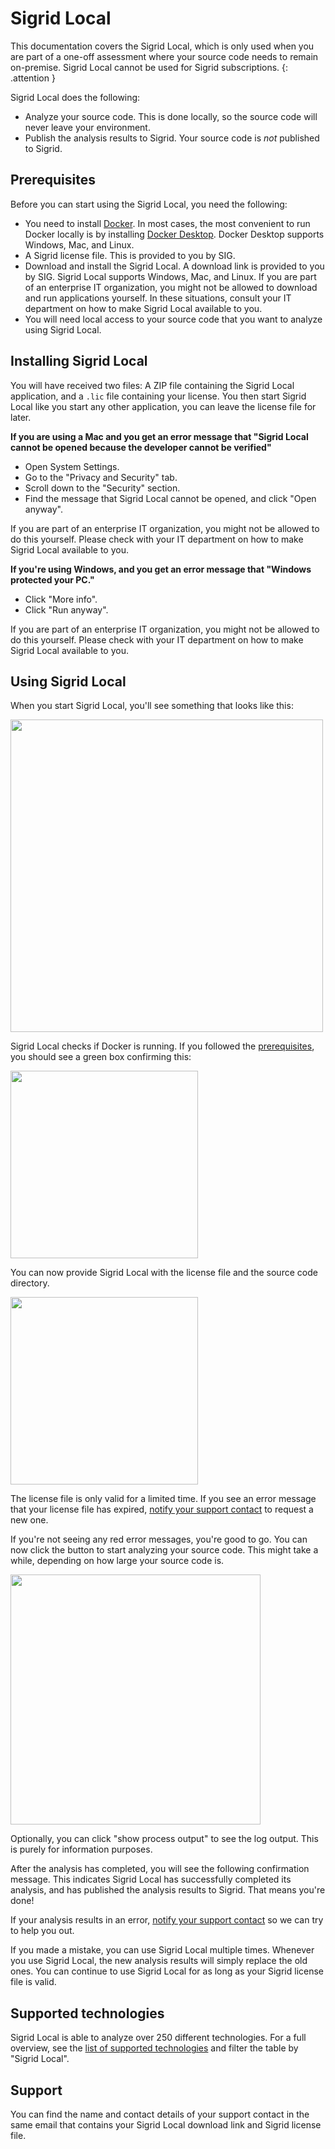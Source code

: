 # Sigrid Local

This documentation covers the Sigrid Local, which is only used when you are part of a one-off assessment
where your source code needs to remain on-premise. Sigrid Local cannot be used for Sigrid subscriptions.
{: .attention }

Sigrid Local does the following:

- Analyze your source code. This is done locally, so the source code will never leave your environment.
- Publish the analysis results to Sigrid. Your source code is *not* published to Sigrid.

## Prerequisites

Before you can start using the Sigrid Local, you need the following:

- You need to install [Docker](https://www.docker.com). In most cases, the most convenient to run Docker locally
  is by installing [Docker Desktop](https://docs.docker.com/desktop/). Docker Desktop supports Windows, Mac, and Linux.
- A Sigrid license file. This is provided to you by SIG.
- Download and install the Sigrid Local. A download link is provided to you by SIG. 
  Sigrid Local supports Windows, Mac, and Linux. If you are part of an enterprise IT organization, you might not be
  allowed to download and run applications yourself. In these situations, consult your IT department on how to make
  Sigrid Local available to you.
- You will need local access to your source code that you want to analyze using Sigrid Local.

## Installing Sigrid Local

You will have received two files: A ZIP file containing the Sigrid Local application, and a `.lic` file containing
your license. You then start Sigrid Local like you start any other application, you can leave the license file for
later. 

**If you are using a Mac and you get an error message that "Sigrid Local cannot be opened because the developer
cannot be verified"**

- Open System Settings.
- Go to the "Privacy and Security" tab.
- Scroll down to the "Security" section.
- Find the message that Sigrid Local cannot be opened, and click "Open anyway".

If you are part of an enterprise IT organization, you might not be allowed to do this yourself. Please check
with your IT department on how to make Sigrid Local available to you.

**If you're using Windows, and you get an error message that "Windows protected your PC."**

- Click "More info".
- Click "Run anyway".

If you are part of an enterprise IT organization, you might not be allowed to do this yourself. Please check
with your IT department on how to make Sigrid Local available to you.

## Using Sigrid Local

When you start Sigrid Local, you'll see something that looks like this:

<img src="../images/local-runner/welcome.png" width="500" />

Sigrid Local checks if Docker is running. If you followed the [prerequisites](#prerequisites), you should see
a green box confirming this:

<img src="../images/local-runner/docker.png" width="300" />

You can now provide Sigrid Local with the license file and the source code directory.

<img src="../images/local-runner/input.png" width="300" />

The license file is only valid for a limited time. If you see an error message that your license file has
expired, [notify your support contact](#support) to request a new one.

If you're not seeing any red error messages, you're good to go. You can now click the button to start analyzing
your source code. This might take a while, depending on how large your source code is. 

<img src="../images/local-runner/progress.png" width="400" />

Optionally, you can click "show process output" to see the log output. This is purely for information purposes.

After the analysis has completed, you will see the following confirmation message. This indicates Sigrid Local
has successfully completed its analysis, and has published the analysis results to Sigrid. That means you're done!

If your analysis results in an error, [notify your support contact](#support) so we can try to help you out.

If you made a mistake, you can use Sigrid Local multiple times. Whenever you use Sigrid Local, the new
analysis results will simply replace the old ones. You can continue to use Sigrid Local for as long as your
Sigrid license file is valid.

## Supported technologies

Sigrid Local is able to analyze over 250 different technologies. For a full overview, see the 
[list of supported technologies](../reference/technology-support.md#list-of-supported-technologies)
and filter the table by "Sigrid Local".

## Support

You can find the name and contact details of your support contact in the same email that contains your Sigrid Local
download link and Sigrid license file.

